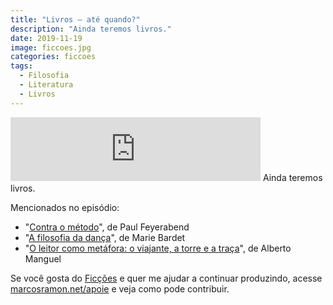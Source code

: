 ```yaml
---
title: "Livros — até quando?"
description: "Ainda teremos livros."
date: 2019-11-19
image: ficcoes.jpg
categories: ficcoes
tags: 
  - Filosofia
  - Literatura
  - Livros
---
```


<iframe src="https://anchor.fm/podcastficcoes/embed/episodes/Livros--at-quando-e93aur" height="102px" width="400px" frameborder="0" scrolling="no"></iframe>
Ainda teremos livros.

Mencionados no episódio: 
- "[Contra o método](https://amzn.to/3456GTl)", de Paul Feyerabend
- "[A filosofia da dança](https://amzn.to/35fwqfZ)", de Marie Bardet
- "[O leitor como metáfora: o viajante, a torre e a traça](https://amzn.to/2qwVaBw)", de Alberto Manguel

Se você gosta do [Ficções](https://marcosramon.net/ficcoes/) e quer me ajudar a continuar produzindo, acesse [marcosramon.net/apoie](https://marcosramon.net/apoie/) e veja como pode contribuir.
